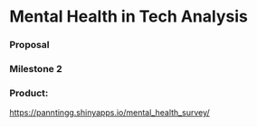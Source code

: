 # Mental Health in Tech Analysis


### Proposal



### Milestone 2



### Product:

https://panntingg.shinyapps.io/mental_health_survey/ 